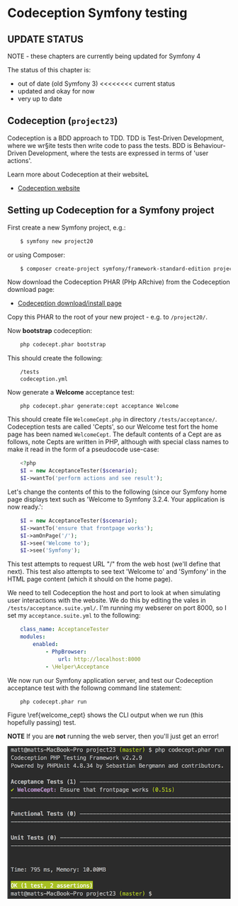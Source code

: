 
# Codeception Symfony testing


## UPDATE STATUS
NOTE - these chapters are currently being updated for Symfony 4

The status of this chapter is:

- out of date (old Symfony 3)   <<<<<<<< current status
- updated and okay for now
- very up to date



## Codeception (`project23`)

Codeception is a BDD approach to TDD. TDD is Test-Driven Development, where we wr§ite tests then write code to pass the tests. BDD is Behaviour-Driven Development, where the tests are expressed in terms of 'user actions'.

Learn more about Codeception at their websiteL

- [Codeception website](http://codeception.com/)

## Setting up Codeception for a Symfony project

First create a new Symfony project, e.g.:

```bash
    $ symfony new project20
```

or using Composer:

```bash
    $ composer create-project symfony/framework-standard-edition project20
```

Now download the Codeception PHAR (PHp ARchive) from the Codeception download page:

- [Codeception download/install page](http://codeception.com/install)

Copy this PHAR to the root of your new project - e.g. to `/project20/`.

Now **bootstrap** codeception:

```bash
    php codecept.phar bootstrap
```

This should create the following:

```
    /tests
    codeception.yml
```

Now generate a **Welcome** acceptance test:

```
    php codecept.phar generate:cept acceptance Welcome
```

This should create file `WelcomeCept.php` in directory `/tests/acceptance/`. Codeception tests are called 'Cepts', so our Welcome test fort the home page has been named `WelcomeCept`. The default contents of a Cept are as follows, note Cepts are written in PHP, although with special class names to make it read in the form of a pseudocode use-case:

```php
    <?php
    $I = new AcceptanceTester($scenario);
    $I->wantTo('perform actions and see result');
```


Let's change the contents of this to the following (since our Symfony home page displays text such as 'Welcome to Symfony 3.2.4. Your application is now ready.':

```php
    $I = new AcceptanceTester($scenario);
    $I->wantTo('ensure that frontpage works');
    $I->amOnPage('/');
    $I->see('Welcome to');
    $I->see('Symfony');
```

This test attempts to request URL "/" from the web host (we'll define that next). This test also attempts to see text 'Welcome to' and 'Symfony' in the HTML page content (which it should on the home page).

We need to tell Codeception the host and port to look at when simulating user interactions with the website. We do this by editing the vales in `/tests/acceptance.suite.yml/`. I'm running my webserer on port 8000, so I set my `acceptance.suite.yml` to the following:

```yaml
    class_name: AcceptanceTester
    modules:
        enabled:
            - PhpBrowser:
                url: http://localhost:8000
            - \Helper\Acceptance
```

We now run our Symfony application server, and test our Codeception acceptance test with the followng command line statement:

```bash
    php codecept.phar run
```

Figure \ref{welcome_cept} shows the CLI output when we run (this hopefully passing) test.

**NOTE** If you are **not** running the web server,  then you'll just get an error!

![WelcomeCept test passing. \label{welcome_cept}](./03_figures/testing/02_codecept_sm.png)



